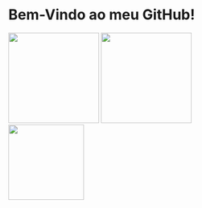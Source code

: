<div>
 <h1 align=left>Bem-Vindo ao meu GitHub!</h1>

 <img height="180em" src="https://github-readme-stats.vercel.app/api?username=bioramonmoratori&show_icons=true&theme=vision-friendly-dark&include_all_commits=true&count_private=true">
 <img height="180em" src="https://github-readme-stats.vercel.app/api/top-langs/?username=bioramonmoratori&layout=compact&langs_count=7&theme=vision-friendly-dark">
 
 <img width="150" height="150" src="https://i.pinimg.com/originals/41/5d/1e/415d1ef9e63727a76a6cf33f8c690829.gif">

</div> 
<div style="display: inline_block"></div>


  

 
